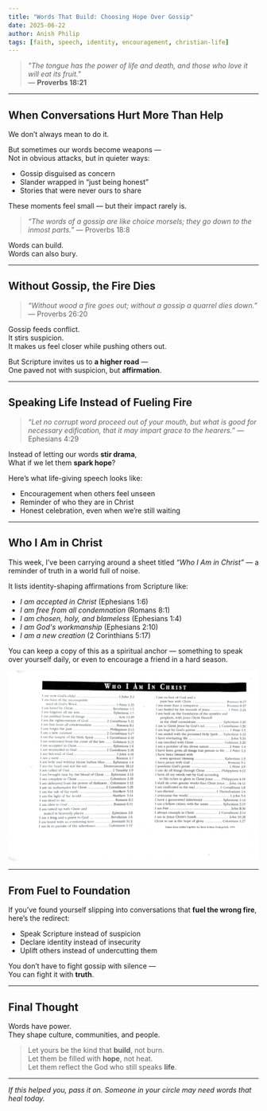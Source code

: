```yaml
---
title: "Words That Build: Choosing Hope Over Gossip"
date: 2025-06-22
author: Anish Philip
tags: [faith, speech, identity, encouragement, christian-life]
---
```


> _"The tongue has the power of life and death, and those who love it will eat its fruit."_  
> — **Proverbs 18:21**

---

## When Conversations Hurt More Than Help

We don’t always mean to do it.

But sometimes our words become weapons —  
Not in obvious attacks, but in quieter ways:

- Gossip disguised as concern  
- Slander wrapped in “just being honest”  
- Stories that were never ours to share  

These moments feel small — but their impact rarely is.

> _“The words of a gossip are like choice morsels; they go down to the inmost parts.”_ — Proverbs 18:8

Words can build.  
Words can also bury.

---

## Without Gossip, the Fire Dies

> _“Without wood a fire goes out; without a gossip a quarrel dies down.”_ — Proverbs 26:20

Gossip feeds conflict.  
It stirs suspicion.  
It makes us feel closer while pushing others out.

But Scripture invites us to **a higher road** —  
One paved not with suspicion, but **affirmation**.

---

## Speaking Life Instead of Fueling Fire

> _“Let no corrupt word proceed out of your mouth, but what is good for necessary edification, that it may impart grace to the hearers.”_ — Ephesians 4:29

Instead of letting our words **stir drama**,  
What if we let them **spark hope**?

Here’s what life-giving speech looks like:

- Encouragement when others feel unseen  
- Reminder of who they are in Christ  
- Honest celebration, even when we’re still waiting

---

## Who I Am in Christ

This week, I’ve been carrying around a sheet titled *“Who I Am in Christ”* — a reminder of truth in a world full of noise.

It lists identity-shaping affirmations from Scripture like:

- *I am accepted in Christ* (Ephesians 1:6)  
- *I am free from all condemnation* (Romans 8:1)  
- *I am chosen, holy, and blameless* (Ephesians 1:4)  
- *I am God's workmanship* (Ephesians 2:10)  
- *I am a new creation* (2 Corinthians 5:17)

You can keep a copy of this as a spiritual anchor — something to speak over yourself daily, or even to encourage a friend in a hard season.

![Who I Am in Christ](./affirmations.jpg)

---

## From Fuel to Foundation

If you’ve found yourself slipping into conversations that **fuel the wrong fire**, here’s the redirect:

- Speak Scripture instead of suspicion  
- Declare identity instead of insecurity  
- Uplift others instead of undercutting them  

You don’t have to fight gossip with silence —  
You can fight it with **truth**.

---

## Final Thought

Words have power.  
They shape culture, communities, and people.

> Let yours be the kind that **build**, not burn.  
> Let them be filled with **hope**, not heat.  
> Let them reflect the God who still speaks **life**.

---

*If this helped you, pass it on. Someone in your circle may need words that heal today.*
